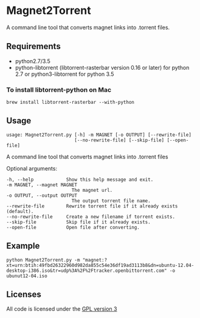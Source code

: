 # Magnet2Torrent

A command line tool that converts magnet links into .torrent files.

## Requirements
* python2.7/3.5
* python-libtorrent (libtorrent-rasterbar version 0.16 or later) for python 2.7 or
  python3-libtorrent for python 3.5

### To install libtorrent-python on Mac

    brew install libtorrent-rasterbar --with-python

## Usage

    usage: Magnet2Torrent.py [-h] -m MAGNET [-o OUTPUT] [--rewrite-file]
                             [--no-rewrite-file] [--skip-file] [--open-file]

A command line tool that converts magnet links into .torrent files

Optional arguments:

    -h, --help            Show this help message and exit.
    -m MAGNET, --magnet MAGNET
                            The magnet url.
    -o OUTPUT, --output OUTPUT
                            The output torrent file name.
    --rewrite-file        Rewrite torrent file if it already exists (default).
	--no-rewrite-file     Create a new filename if torrent exists.
	--skip-file           Skip file if it already exists.
    --open-file           Open file after converting.

## Example

    python Magnet2Torrent.py -m "magnet:?xt=urn:btih:49fbd26322960d982da855c54e36df19ad3113b8&dn=ubuntu-12.04-desktop-i386.iso&tr=udp%3A%2F%2Ftracker.openbittorrent.com" -o ubunut12-04.iso

## Licenses
All code is licensed under the [GPL version 3](http://www.gnu.org/licenses/gpl.html)
